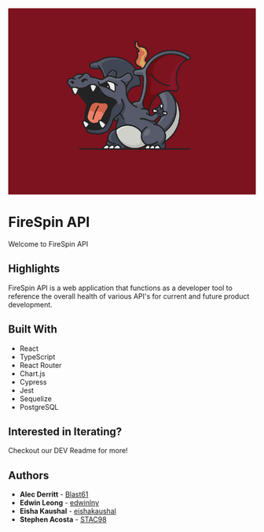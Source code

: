 <img src="/client/assets/logo.png" style="display: block; margin: 10px auto 30px;">

# FireSpin API
Welcome to FireSpin API

## Highlights 
FireSpin API is a web application that functions as a developer tool to reference the overall health of various API's for current and future product development. 

## Built With
- React
- TypeScript
- React Router
- Chart.js
- Cypress
- Jest
- Sequelize
- PostgreSQL

## Interested in Iterating?
Checkout our DEV Readme for more!

## Authors
- **Alec Derritt** - [Blast61](https://github.com/Blast61)
- **Edwin Leong** - [edwinlny](https://github.com/edwinlny)
- **Eisha Kaushal** - [eishakaushal](https://github.com/eishakaushal)
- **Stephen Acosta** - [STAC98](https://github.com/STAC98)

